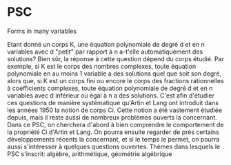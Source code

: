 # PSC
Forms in many variables

Etant donné un corps K, une équation polynomiale de degré d et en n variables avec d "petit" par rapport à n a-t'elle automatiquement des solutions? Bien sûr, la réponse à cette question dépend du corps étudié. Par exemple, si K est le corps des nombres complexes, toute équation polynomiale en au moins 1 variable a des solutions quel que soit son degré, alors que, si K est un corps fini ou encore le corps des fractions rationnelles à coefficients complexes, toute équation polynomiale de degré d et en n variables avec d inférieur ou égal à n a des solutions. C'est afin d'étudier ces questions de manière systématique qu'Artin et Lang ont introduit dans les années 1950 la notion de corps Ci. Cette notion a été vastement étudiée depuis, mais il reste aussi de nombreux problèmes ouverts la concernant. Dans ce PSC, on cherchera d'abord à bien comprendre le comportement de la propriété Ci d'Artin et Lang. On pourra ensuite regarder de près certains développements récents la concernant, et si le temps le permet, on pourra aussi s'intéresser à quelques questions ouvertes. Thèmes dans lesquels le PSC s'inscrit: algèbre, arithmétique, géométrie algébrique
